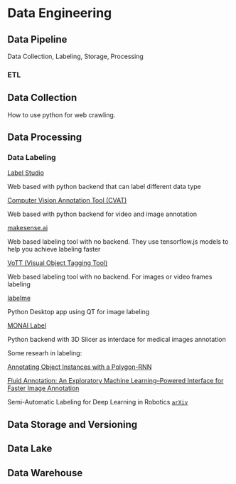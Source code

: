 # Data Engineering



## Data Pipeline

Data Collection, Labeling, Storage, Processing

### ETL

## Data Collection

How to use python for web crawling.

## Data Processing

### Data Labeling

[Label Studio](https://github.com/heartexlabs/label-studio)

Web based with python backend that can label different data type

[Computer Vision Annotation Tool (CVAT)](https://github.com/openvinotoolkit/cvat)

Web based with python backend for video and image annotation

[makesense.ai](https://github.com/SkalskiP/make-sense)

Web based labeling tool with no backend. They use tensorflow.js models to help you achieve labeling faster

[VoTT (Visual Object Tagging Tool)](https://github.com/microsoft/VoTT)

Web based labeling tool with no backend. For images or video frames labeling

[labelme](https://github.com/wkentaro/labelme)

Python Desktop app using QT for image labeling

[MONAI Label](https://github.com/Project-MONAI/MONAILabel/tree/main/monailabel)

Python backend with 3D Slicer as interdace for medical images annotation



Some researh in labeling:

[Annotating Object Instances with a Polygon-RNN](http://www.cs.toronto.edu/polyrnn/poly_cvpr17/)

[Fluid Annotation: An Exploratory Machine Learning–Powered Interface for Faster Image Annotation](https://ai.googleblog.com/2018/10/fluid-annotation-exploratory-machine.html)

Semi-Automatic Labeling for Deep Learning in Robotics [`arXiv`](https://arxiv.org/abs/1908.01862)



## Data Storage and Versioning

## Data Lake

## Data Warehouse






